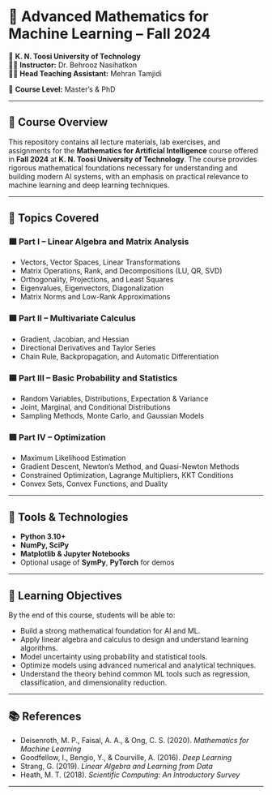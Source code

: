 # 🧮 Advanced Mathematics for Machine Learning – Fall 2024  
📍 **K. N. Toosi University of Technology**  
👨‍🏫 **Instructor:** Dr. Behrooz Nasihatkon  
🧑‍🏫 **Head Teaching Assistant:** Mehran Tamjidi 


📘 **Course Level:** Master’s & PhD

---

## 📖 Course Overview

This repository contains all lecture materials, lab exercises, and assignments for the **Mathematics for Artificial Intelligence** course offered in **Fall 2024** at **K. N. Toosi University of Technology**. The course provides rigorous mathematical foundations necessary for understanding and building modern AI systems, with an emphasis on practical relevance to machine learning and deep learning techniques.

---

## 🧠 Topics Covered

### 🟪 Part I – Linear Algebra and Matrix Analysis
- Vectors, Vector Spaces, Linear Transformations
- Matrix Operations, Rank, and Decompositions (LU, QR, SVD)
- Orthogonality, Projections, and Least Squares
- Eigenvalues, Eigenvectors, Diagonalization
- Matrix Norms and Low-Rank Approximations

### 🟩 Part II – Multivariate Calculus
- Gradient, Jacobian, and Hessian
- Directional Derivatives and Taylor Series
- Chain Rule, Backpropagation, and Automatic Differentiation

### 🟦 Part III – Basic Probability and Statistics
- Random Variables, Distributions, Expectation & Variance
- Joint, Marginal, and Conditional Distributions
- Sampling Methods, Monte Carlo, and Gaussian Models

### 🟥 Part IV – Optimization
- Maximum Likelihood Estimation
- Gradient Descent, Newton’s Method, and Quasi-Newton Methods
- Constrained Optimization, Lagrange Multipliers, KKT Conditions
- Convex Sets, Convex Functions, and Duality

---

## 🧪 Tools & Technologies
- **Python 3.10+**
- **NumPy, SciPy**
- **Matplotlib & Jupyter Notebooks**
- Optional usage of **SymPy**, **PyTorch** for demos

---

## 🎯 Learning Objectives

By the end of this course, students will be able to:

- Build a strong mathematical foundation for AI and ML.
- Apply linear algebra and calculus to design and understand learning algorithms.
- Model uncertainty using probability and statistical tools.
- Optimize models using advanced numerical and analytical techniques.
- Understand the theory behind common ML tools such as regression, classification, and dimensionality reduction.

---

## 📚 References

- Deisenroth, M. P., Faisal, A. A., & Ong, C. S. (2020). *Mathematics for Machine Learning*  
- Goodfellow, I., Bengio, Y., & Courville, A. (2016). *Deep Learning*  
- Strang, G. (2019). *Linear Algebra and Learning from Data*  
- Heath, M. T. (2018). *Scientific Computing: An Introductory Survey*

---

  
